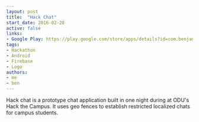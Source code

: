 ```yaml
---
layout: post
title:  "Hack Chat"
start_date: 2016-02-28
active: false
links:
- Google Play: https://play.google.com/store/apps/details?id=com.benjaminearley.hackproject
tags:
- Hackathon
- Android
- Firebase
- Logo
authors:
- me
- ben
---
```


Hack chat is a prototype chat application built in one night during at ODU's Hack the Campus. It uses geo fences to establish restricted localized chats for campus students.
